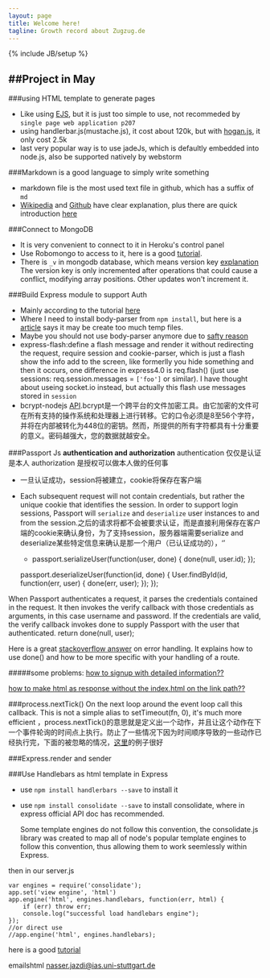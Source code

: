 ```yaml
---
layout: page
title: Welcome here!
tagline: Growth record about Zugzug.de
---
```

{% include JB/setup %}

##Project in May
---------------
###using HTML template to generate pages
- Like using [EJS](http://embeddedjs.com/), but it is just too simple to use, not recommeded by `single page web application p207`
- using handlerbar.js(mustache.js), it cost about 120k, but with [hogan.js](http://twitter.github.io/hogan.js/), it only cost 2.5k 
- last very popular way is to use jadeJs, which is defaultly embedded into node.js, also be supported natively by webstorm

###Markdown is a good language to simply write something
- markdown file is the most used text file in github,  which has a suffix of `md`
- [Wikipedia](http://zh.wikipedia.org/wiki/Markdown) and [Github](https://help.github.com/articles/markdown-basics) have clear explanation, plus there are quick introduction [here](http://jianshu.io/p/q81RER)

###Connect to MongoDB
- It is very convenient to connect to it in Heroku's control panel
- Use Robomongo to access to it, here is a good [tutorial](http://scotch.io/quick-tips/mongodb/connecting-to-mongodb-using-robomongo).
- There is `_v` in mongodb database, which means version key [explanation](http://aaronheckmann.tumblr.com/post/48943525537/mongoose-v3-part-1-versioning)
	The version key is only incremented after operations that could cause a conflict, modifying array positions. Other updates won't increment it.

###Build Express module to support Auth
- Mainly according to the tutorial [here](http://scotch.io/tutorials/javascript/easy-node-authentication-setup-and-local)
- Where I need to install body-parser from `npm install`, but here is a [article](http://andrewkelley.me/post/do-not-use-bodyparser-with-express-js.html) says it may be create too much temp files.
- Maybe you should not use body-parser anymore due to [safty reason](http://stackoverflow.com/questions/20228203/how-to-get-post-fields-in-express-without-using-bodyparser-middleware)
- express-flash:define a flash message and render it without redirecting the request, require session and cookie-parser, which is just a flash show the info add to the screen, like formerlly you hide something and then it occurs, one difference in express4.0 is req.flash() (just use sessions: req.session.messages = `['foo']` or similar).  I have thought about useing socket.io instead, but actually this flash use messages stored in `session`
- bcrypt-nodejs [API](https://www.npmjs.org/package/bcrypt-nodejs).bcrypt是一个跨平台的文件加密工具。由它加密的文件可在所有支持的操作系统和处理器上进行转移。它的口令必须是8至56个字符，并将在内部被转化为448位的密钥。然而，所提供的所有字符都具有十分重要的意义。密码越强大，您的数据就越安全。

###Passport Js
**authentication and authorization**
authentication 仅仅是认证是本人  authorization 是授权可以做本人做的任何事

- 一旦认证成功，session将被建立，cookie将保存在客户端
- Each subsequent request will not contain credentials, but rather the unique cookie that identifies the session. In order to support login sessions, Passport will `serialize` and `deserialize` user instances to and from the session.之后的请求将都不会被要求认证，而是直接利用保存在客户端的cookie来确认身份，为了支持session，服务器端需要serialize and deserialize某些特定信息来确认是那一个用户（已认证成功的），‘’
	- passport.serializeUser(function(user, done) {
	  done(null, user.id);
	});

	passport.deserializeUser(function(id, done) {
	  User.findById(id, function(err, user) {
	    done(err, user);
	  });
	});

When Passport authenticates a request, it parses the credentials contained in the request. It then invokes the verify callback with those credentials as arguments, in this case username and password. If the credentials are valid, the verify callback invokes done to supply Passport with the user that authenticated.
	return done(null, user);

Here is a great [stackoverflow answer](http://stackoverflow.com/questions/15711127/express-passport-node-js-error-handling) on error handling. It explains how to use done() and how to be more specific with your handling of a route.

#####some problems:
[how to signup with detailed information??](http://stackoverflow.com/questions/11784233/using-passportjs-how-does-one-pass-additional-form-fields-to-the-local-authenti)

[how to make html as response without the index.html on the link path??](http://expressjs.com/api.html#app.engine)

###process.nextTick()
	On the next loop around the event loop call this callback. This is not a simple alias to setTimeout(fn, 0), it's much more efficient
，process.nextTick()的意思就是定义出一个动作，并且让这个动作在下一个事件轮询的时间点上执行。防止了一些情况下因为时间顺序导致的一些动作已经执行完，下面的被忽略的情况，[这里](http://www.cnblogs.com/lengyuhong/archive/2013/03/31/2987745.html)的例子很好

###Express.render and sender

###Use Handlebars as html template in Express
- use `npm install handlerbars --save` to install it
- use `npm install consolidate --save` to install consolidate, where in express official API doc has recommended.

	Some template engines do not follow this convention, the consolidate.js library was created to map all of node's popular template engines to follow this convention, thus allowing them to work seemlessly within Express.

then in our server.js

	var engines = require('consolidate');
	app.set('view engine', 'html')
	app.engine('html', engines.handlebars, function(err, html) {
	    if (err) throw err;
	    console.log("successful load handlebars engine");
	});
	//or direct use 
	//app.engine('html', engines.handlebars);

here is a good [tutorial](http://expressjs-book.com/forums/topic/how-to-use-alternative-non-jade-template-engines-with-express/)

emailshtml
nasser.jazdi@ias.uni-stuttgart.de
